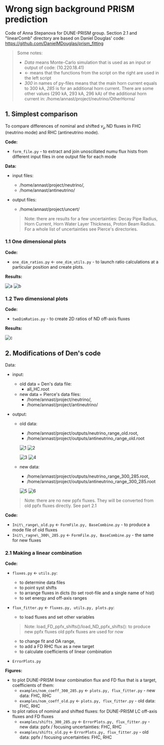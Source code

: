 # Wrong sign background PRISM prediction

Code of Anna Stepanova for DUNE-PRISM group. Section 2.1 and "linearComb" directory are based on Daniel Douglas' code: https://github.com/DanielMDouglas/prism_fitting 

> Some notes:
> 
> - *Data* means Monte-Carlo simulation that is used as an input or output of code: (10.220.18.41)
> - $\leftarrow$ means that the functions from the script on the right are used in the left script 
> - *300* in names of py-files means that the main horn current equals to 300 kA, *285* is for an additional horn current. There are some other values (290 kA, 293 kA, 296 kA) of the additional horn current in: /home/annast/project/neutrino/OtherHorns/

## 1. Simplest comparison

To compare differences of nominal and shifted $\nu_{\mu}$ ND fluxes in FHC (neutrino mode) and RHC (antineutrino mode).

**Code:**

- `form_file.py` - to extract and join unoscillated numu flux hists from different input files in one output file for each mode

**Data:**

- input files: 
  - /home/annast/project/neutrino/, 
  - /home/annast/antineutrino/
- output files: 
  - /home/annast/project/uncert/

  > Note: there are results for a few uncertainties: Decay Pipe Radius, Horn Current, Horn Water Layer Thickness, Proton Beam Radius. For a whole list of uncertainties see Pierce's directories.

### 1.1 One dimensional plots

**Code:**

- `one_dim_ratios.py` $\leftarrow$ `one_dim_utils.py` - to launch ratio calculations at a particular position and create plots.
 
**Results:**

![a](/imgs/jpg/LAr_center_Horn_current_OnAxis_0_m_page-0001.jpg)
![b](/imgs/jpg/LAr_center_Horn_current_OnAxis_0_m_page-0002.jpg)

### 1.2 Two dimensional plots

**Code:**

- `twoDimRatios.py` - to create 2D ratios of ND off-axis fluxes


**Results:**

![c](/imgs/jpg/LAr_center_Decay_Pipe_Radius_pos_page-0001.jpg)

## 2. Modifications of Den's code

Data:

- input:
  - old data = Den's data file: 
    - all_HC.root
  - new data = Pierce's data files: 
    - /home/annast/project/neutrino/, 
    - /home/annast/project/antineutrino/

- output:
  - old data: 
    - /home/annast/project/outputs/neutrino_range_old.root,
    - /home/annast/project/outputs/antineutrino_range_old.root
   
    ![1](/imgs/1.png)
    ![2](/imgs/2.png)

    ![3](/imgs/3.png)
    ![4](/imgs/4.png)

  - new data:
    - /home/annast/project/outputs/neutrino_range_300_285.root,
    - /home/annast/project/outputs/antineutrino_range_300_285.root

    ![5](/imgs/5.png)
    ![6](/imgs/6.png)
  
  > Note: there are no new ppfx fluxes. They will be converted from old ppfx fluxes directly. See part 2.1


**Code:**

- `Init\_range\_old.py` $\leftarrow$ `FormFile.py, BaseCombine.py` - to produce a mode file of old fluxes
- `Init\_ragne\_300\_285.py` $\leftarrow$ `FormFile.py, BaseCombine.py` - the same for new fluxes


### 2.1 Making a linear combination

**Code:**

- `fluxes.py` $\leftarrow$ `utils.py`:
  - to determine data files
  - to point syst shifts
  - to arrange fluxes in dicts (to set root-file and a single name of hist)
  - to set energy and off-axis ranges

- `flux_fitter.py` $\leftarrow$ `fluxes.py, utils.py, plots.py`: 

  - to load fluxes and set other variables
  
  > Note: load_FD_ppfx_shifts()/load_ND_ppfx_shifts(): to produce new ppfx fluxes old ppfx fluxes are used for now

  - to change fit and OA range, 
  - to add a FD RHC flux as a new target
  - to calculate coefficients of linear combination
  
- `ErrorPlots.py`


**Figures:**

- to plot DUNE-PRISM linear combination flux and FD flux that is a target,  coefficients of them:
  - `examples/nom_coeff_300_285.py` $\leftarrow$ `plots.py, flux_fitter.py` - new data: FHC, RHC
  - `examples/nom_coeff_old.py` $\leftarrow$ `plots.py, flux_fitter.py` - old data: FHC, RHC
- to plot ratios of nominal and shifted fluxes: for DUNE-PRISM LC off-axis fluxes and FD fluxes
  - `examples/shifts_300_285.py` $\leftarrow$ `ErrorPlots.py, flux_fitter.py` - new data: ppfx / focusing uncertainties: FHC, RHC
  - `examples/shifts_old.py` $\leftarrow$ `ErrorPlots.py, flux_fitter.py` - old data: ppfx / focusing  uncertainties: FHC, RHC
